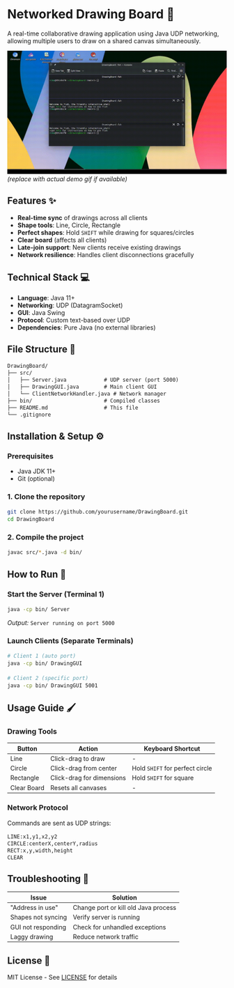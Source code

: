 # Networked Drawing Board 🎨

A real-time collaborative drawing application using Java UDP networking, allowing multiple users to draw on a shared canvas simultaneously.

![Demo Animation](demo.gif) *(replace with actual demo gif if available)*

## Features ✨
- **Real-time sync** of drawings across all clients
- **Shape tools**: Line, Circle, Rectangle
- **Perfect shapes**: Hold `SHIFT` while drawing for squares/circles
- **Clear board** (affects all clients)
- **Late-join support**: New clients receive existing drawings
- **Network resilience**: Handles client disconnections gracefully

## Technical Stack 💻
- **Language**: Java 11+
- **Networking**: UDP (DatagramSocket)
- **GUI**: Java Swing
- **Protocol**: Custom text-based over UDP
- **Dependencies**: Pure Java (no external libraries)

## File Structure 📁
```
DrawingBoard/
├── src/
│   ├── Server.java            # UDP server (port 5000)
│   ├── DrawingGUI.java        # Main client GUI
│   └── ClientNetworkHandler.java # Network manager
├── bin/                       # Compiled classes
├── README.md                  # This file
└── .gitignore
```

## Installation & Setup ⚙️

### Prerequisites
- Java JDK 11+
- Git (optional)

### 1. Clone the repository
```bash
git clone https://github.com/yourusername/DrawingBoard.git
cd DrawingBoard
```

### 2. Compile the project
```bash
javac src/*.java -d bin/
```

## How to Run 🚀

### Start the Server (Terminal 1)
```bash
java -cp bin/ Server
```
*Output:* `Server running on port 5000`

### Launch Clients (Separate Terminals)
```bash
# Client 1 (auto port)
java -cp bin/ DrawingGUI

# Client 2 (specific port)
java -cp bin/ DrawingGUI 5001
```

## Usage Guide 🖌️

### Drawing Tools
| Button      | Action                          | Keyboard Shortcut |
|-------------|---------------------------------|-------------------|
| Line        | Click-drag to draw              | -                 |
| Circle      | Click-drag from center          | Hold `SHIFT` for perfect circle |
| Rectangle   | Click-drag for dimensions       | Hold `SHIFT` for square |
| Clear Board | Resets all canvases             | -                 |

### Network Protocol
Commands are sent as UDP strings:
```
LINE:x1,y1,x2,y2
CIRCLE:centerX,centerY,radius
RECT:x,y,width,height
CLEAR
```

## Troubleshooting 🔧
| Issue                  | Solution                          |
|------------------------|-----------------------------------|
| "Address in use"       | Change port or kill old Java process |
| Shapes not syncing     | Verify server is running          |
| GUI not responding     | Check for unhandled exceptions    |
| Laggy drawing          | Reduce network traffic           |

## License 📄
MIT License - See [LICENSE](LICENSE) for details
